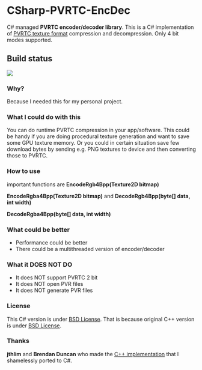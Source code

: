 # CSharp-PVRTC-EncDec

C# managed **PVRTC encoder/decoder library**. This is a C# implementation of [PVRTC texture format](http://en.wikipedia.org/wiki/PVRTC) compression and decompression. Only 4 bit modes supported.

## Build status
![](https://github.com/mcraiha/CSharp-PVRTC-encdec/workflows/.NET%20Core/badge.svg)

### Why?

Because I needed this for my personal project.

### What I could do with this

You can do runtime PVRTC compression in your app/software. This could be handy if you are doing procedural texture generation and want to save some GPU texture memory. Or you could in certain situation save few download bytes by sending e.g. PNG textures to device and then converting those to PVRTC.

### How to use


important functions are 
**EncodeRgb4Bpp(Texture2D bitmap)**

**EncodeRgba4Bpp(Texture2D bitmap)** 
and
**DecodeRgb4Bpp(byte[] data, int width)**

**DecodeRgba4Bpp(byte[] data, int width)**

### What could be better

* Performance could be better
* There could be a multithreaded version of encoder/decoder

### What it DOES NOT DO

* It does NOT support PVRTC 2 bit
* It does NOT open PVR files
* It does NOT generate PVR files

### License

This C# version is under [BSD License](LICENSE). That is because original C++ version is under [BSD License](https://bitbucket.org/jthlim/pvrtccompressor/src/cf7177748ee0dcdccfe89716dc11a47d2dc81af5/LICENSE.TXT?at=default&fileviewer=file-view-default).

### Thanks

**jthlim** and **Brendan Duncan** who made the [C++ implementation](https://bitbucket.org/jthlim/pvrtccompressor) that I shamelessly ported to C#.